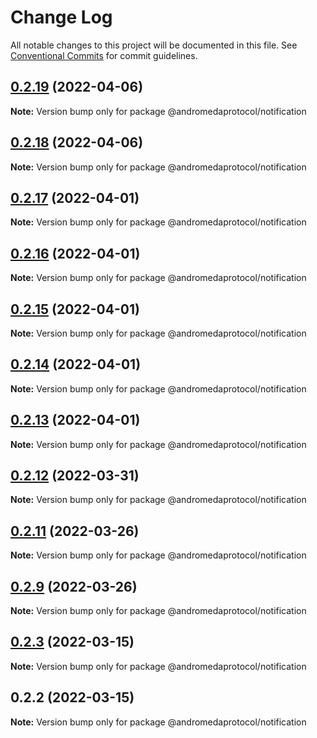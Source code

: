 # Change Log

All notable changes to this project will be documented in this file.
See [Conventional Commits](https://conventionalcommits.org) for commit guidelines.

## [0.2.19](https://github.com/andromedaprotocol/design-system/compare/@andromedaprotocol/notification@0.2.18...@andromedaprotocol/notification@0.2.19) (2022-04-06)

**Note:** Version bump only for package @andromedaprotocol/notification





## [0.2.18](https://github.com/andromedaprotocol/design-system/compare/@andromedaprotocol/notification@0.2.18...@andromedaprotocol/notification@0.2.18) (2022-04-06)

**Note:** Version bump only for package @andromedaprotocol/notification





## [0.2.17](https://github.com/andromedaprotocol/design-system/compare/@andromedaprotocol/notification@0.2.16...@andromedaprotocol/notification@0.2.17) (2022-04-01)

**Note:** Version bump only for package @andromedaprotocol/notification





## [0.2.16](https://github.com/andromedaprotocol/design-system/compare/@andromedaprotocol/notification@0.2.15...@andromedaprotocol/notification@0.2.16) (2022-04-01)

**Note:** Version bump only for package @andromedaprotocol/notification





## [0.2.15](https://github.com/andromedaprotocol/design-system/compare/@andromedaprotocol/notification@0.2.12...@andromedaprotocol/notification@0.2.15) (2022-04-01)

**Note:** Version bump only for package @andromedaprotocol/notification





## [0.2.14](https://github.com/andromedaprotocol/design-system/compare/@andromedaprotocol/notification@0.2.12...@andromedaprotocol/notification@0.2.14) (2022-04-01)

**Note:** Version bump only for package @andromedaprotocol/notification





## [0.2.13](https://github.com/andromedaprotocol/design-system/compare/@andromedaprotocol/notification@0.2.12...@andromedaprotocol/notification@0.2.13) (2022-04-01)

**Note:** Version bump only for package @andromedaprotocol/notification





## [0.2.12](https://github.com/andromedaprotocol/design-system/compare/@andromedaprotocol/notification@0.2.11...@andromedaprotocol/notification@0.2.12) (2022-03-31)

**Note:** Version bump only for package @andromedaprotocol/notification





## [0.2.11](https://github.com/andromedaprotocol/design-system/compare/@andromedaprotocol/notification@0.2.9...@andromedaprotocol/notification@0.2.11) (2022-03-26)

**Note:** Version bump only for package @andromedaprotocol/notification





## [0.2.9](https://github.com/andromedaprotocol/design-system/compare/@andromedaprotocol/notification@0.2.3...@andromedaprotocol/notification@0.2.9) (2022-03-26)

**Note:** Version bump only for package @andromedaprotocol/notification





## [0.2.3](https://github.com/andromedaprotocol/design-system/compare/@andromedaprotocol/notification@0.2.2...@andromedaprotocol/notification@0.2.3) (2022-03-15)

**Note:** Version bump only for package @andromedaprotocol/notification





## 0.2.2 (2022-03-15)

**Note:** Version bump only for package @andromedaprotocol/notification
